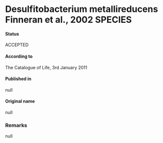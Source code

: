 # Desulfitobacterium metallireducens Finneran et al., 2002 SPECIES

#### Status
ACCEPTED

#### According to
The Catalogue of Life, 3rd January 2011

#### Published in
null

#### Original name
null

### Remarks
null